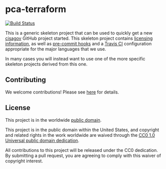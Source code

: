 # pca-terraform #

[![Build Status](https://travis-ci.com/cisagov/pca-terraform.svg?branch=develop)](https://travis-ci.com/cisagov/pca-terraform)

This is a generic skeleton project that can be used to quickly get a
new [cisagov](https://github.com/cisagov) GitHub project started.
This skeleton project contains [licensing information](LICENSE.md), as
well as [pre-commit hooks](https://pre-commit.com) and a [Travis
CI](https://travis-ci.com) configuration appropriate for the major
languages that we use.

In many cases you will instead want to use one of the more specific
skeleton projects derived from this one.

## Contributing ##

We welcome contributions!  Please see [here](CONTRIBUTING.md) for
details.

## License ##

This project is in the worldwide [public domain](LICENSE.md).

This project is in the public domain within the United States, and
copyright and related rights in the work worldwide are waived through
the [CC0 1.0 Universal public domain
dedication](https://creativecommons.org/publicdomain/zero/1.0/).

All contributions to this project will be released under the CC0
dedication. By submitting a pull request, you are agreeing to comply
with this waiver of copyright interest.
